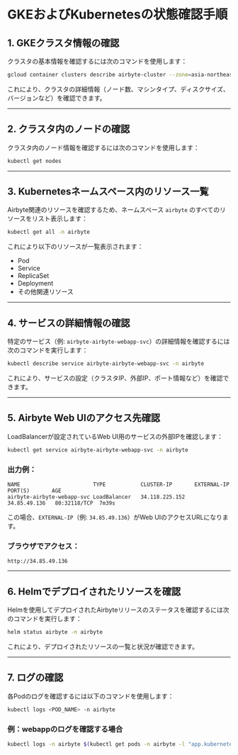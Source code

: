 # GKEおよびKubernetesの状態確認手順

## 1. GKEクラスタ情報の確認

クラスタの基本情報を確認するには次のコマンドを使用します：

```bash
gcloud container clusters describe airbyte-cluster --zone=asia-northeast1
```

これにより、クラスタの詳細情報（ノード数、マシンタイプ、ディスクサイズ、バージョンなど）を確認できます。

---

## 2. クラスタ内のノードの確認

クラスタ内のノード情報を確認するには次のコマンドを使用します：

```bash
kubectl get nodes
```

---

## 3. Kubernetesネームスペース内のリソース一覧

Airbyte関連のリソースを確認するため、ネームスペース `airbyte` のすべてのリソースをリスト表示します：

```bash
kubectl get all -n airbyte
```

これにより以下のリソースが一覧表示されます：
- Pod
- Service
- ReplicaSet
- Deployment
- その他関連リソース

---

## 4. サービスの詳細情報の確認

特定のサービス（例: `airbyte-airbyte-webapp-svc`）の詳細情報を確認するには次のコマンドを実行します：

```bash
kubectl describe service airbyte-airbyte-webapp-svc -n airbyte
```

これにより、サービスの設定（クラスタIP、外部IP、ポート情報など）を確認できます。

---

## 5. Airbyte Web UIのアクセス先確認

LoadBalancerが設定されているWeb UI用のサービスの外部IPを確認します：

```bash
kubectl get service airbyte-airbyte-webapp-svc -n airbyte
```

### 出力例：
```
NAME                       TYPE           CLUSTER-IP       EXTERNAL-IP    PORT(S)       AGE
airbyte-airbyte-webapp-svc LoadBalancer   34.118.225.152   34.85.49.136   80:32118/TCP  7m39s
```

この場合、`EXTERNAL-IP`（例: `34.85.49.136`）がWeb UIのアクセスURLになります。

### ブラウザでアクセス：
```
http://34.85.49.136
```

---

## 6. Helmでデプロイされたリソースを確認

Helmを使用してデプロイされたAirbyteリリースのステータスを確認するには次のコマンドを実行します：

```bash
helm status airbyte -n airbyte
```

これにより、デプロイされたリソースの一覧と状況が確認できます。

---

## 7. ログの確認

各Podのログを確認するには以下のコマンドを使用します：

```bash
kubectl logs <POD_NAME> -n airbyte
```

### 例：webappのログを確認する場合

```bash
kubectl logs -n airbyte $(kubectl get pods -n airbyte -l "app.kubernetes.io/name=webapp" -o jsonpath="{.items[0].metadata.name}")
```